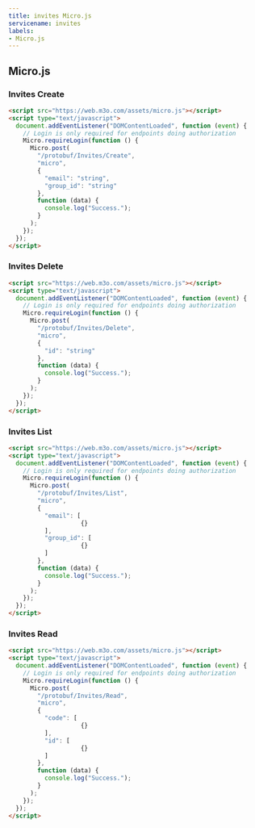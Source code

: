 ```yaml
---
title: invites Micro.js
servicename: invites
labels: 
- Micro.js
---
```


## Micro.js


### Invites Create
<!-- We use the request body description here as endpoint descriptions are not
being lifted correctly from the proto by the openapi spec generator -->

```html
<script src="https://web.m3o.com/assets/micro.js"></script>
<script type="text/javascript">
  document.addEventListener("DOMContentLoaded", function (event) {
    // Login is only required for endpoints doing authorization
    Micro.requireLogin(function () {
      Micro.post(
        "/protobuf/Invites/Create",
        "micro",
        {
          "email": "string",
          "group_id": "string"
        },
        function (data) {
          console.log("Success.");
        }
      );
    });
  });
</script>
```


### Invites Delete
<!-- We use the request body description here as endpoint descriptions are not
being lifted correctly from the proto by the openapi spec generator -->

```html
<script src="https://web.m3o.com/assets/micro.js"></script>
<script type="text/javascript">
  document.addEventListener("DOMContentLoaded", function (event) {
    // Login is only required for endpoints doing authorization
    Micro.requireLogin(function () {
      Micro.post(
        "/protobuf/Invites/Delete",
        "micro",
        {
          "id": "string"
        },
        function (data) {
          console.log("Success.");
        }
      );
    });
  });
</script>
```


### Invites List
<!-- We use the request body description here as endpoint descriptions are not
being lifted correctly from the proto by the openapi spec generator -->

```html
<script src="https://web.m3o.com/assets/micro.js"></script>
<script type="text/javascript">
  document.addEventListener("DOMContentLoaded", function (event) {
    // Login is only required for endpoints doing authorization
    Micro.requireLogin(function () {
      Micro.post(
        "/protobuf/Invites/List",
        "micro",
        {
          "email": [
                    {}
          ],
          "group_id": [
                    {}
          ]
        },
        function (data) {
          console.log("Success.");
        }
      );
    });
  });
</script>
```


### Invites Read
<!-- We use the request body description here as endpoint descriptions are not
being lifted correctly from the proto by the openapi spec generator -->

```html
<script src="https://web.m3o.com/assets/micro.js"></script>
<script type="text/javascript">
  document.addEventListener("DOMContentLoaded", function (event) {
    // Login is only required for endpoints doing authorization
    Micro.requireLogin(function () {
      Micro.post(
        "/protobuf/Invites/Read",
        "micro",
        {
          "code": [
                    {}
          ],
          "id": [
                    {}
          ]
        },
        function (data) {
          console.log("Success.");
        }
      );
    });
  });
</script>
```



